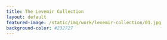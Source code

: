 ```yaml
---
title: The Levemir Collection
layout: default
featured-image: /static/img/work/levemir-collection/01.jpg
background-color: #232727
---
```


